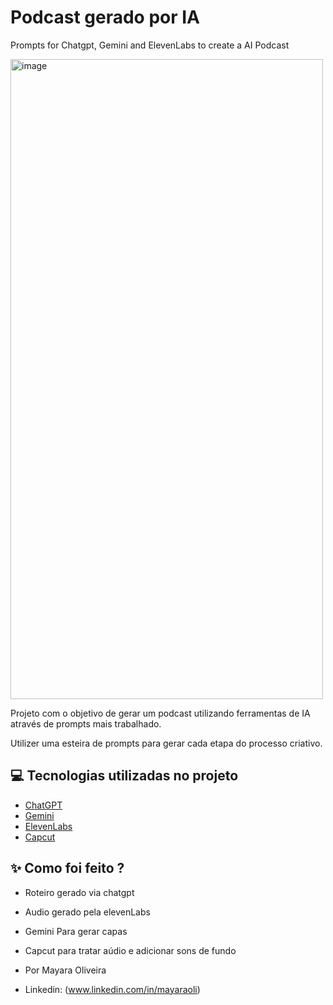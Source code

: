 # Podcast gerado por IA
Prompts for Chatgpt, Gemini and ElevenLabs to create a AI Podcast

<img width="500" height="1024" alt="image" src="https://github.com/user-attachments/assets/2bea95e3-a672-4ecd-b686-45bc8521ad3b"
 />

Projeto com o objetivo de gerar um podcast utilizando ferramentas de IA através de prompts mais trabalhado.

Utilizer uma esteira de prompts para gerar cada etapa do processo criativo.

## 💻 Tecnologias utilizadas no projeto

- [ChatGPT](https://chat.openai.com/) 
- [Gemini](https://gemini.google.com/)
- [ElevenLabs](https://beta.elevenlabs.io/)
- [Capcut](https://www.capcut.com/pt-br/)

## ✨ Como foi feito ?

- Roteiro gerado via chatgpt
- Audio gerado pela elevenLabs
- Gemini Para gerar capas
- Capcut para tratar aúdio e adicionar sons de fundo


- Por Mayara Oliveira
- Linkedin: (www.linkedin.com/in/mayaraoli)
